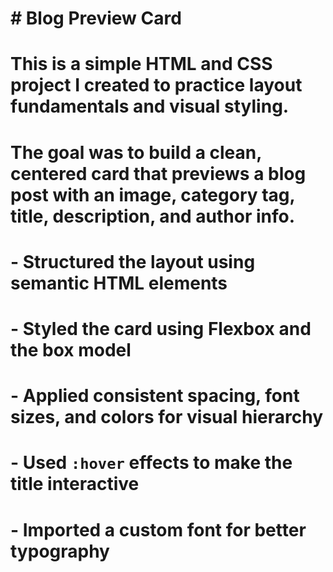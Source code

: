 # \# Blog Preview Card

# 

# This is a simple HTML and CSS project I created to practice layout fundamentals and visual styling.  

# The goal was to build a clean, centered card that previews a blog post with an image, category tag, title, description, and author info.

# 

# \- Structured the layout using semantic HTML elements

# \- Styled the card using Flexbox and the box model

# \- Applied consistent spacing, font sizes, and colors for visual hierarchy

# \- Used `:hover` effects to make the title interactive

# \- Imported a custom font for better typography



